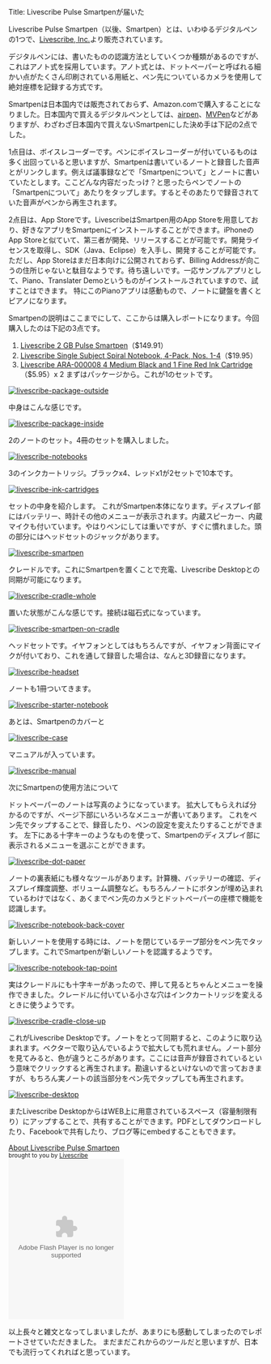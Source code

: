 Title: Livescribe Pulse Smartpenが届いた

Livescribe Pulse Smartpen（以後、Smartpen）とは、いわゆるデジタルペンの1つで、[Livescribe, Inc.](http://www.livescribe.com/)より販売されています。

デジタルペンには、書いたものの認識方法としていくつか種類があるのですが、これはアノト式を採用しています。アノト式とは、ドットペーパーと呼ばれる細かい点がたくさん印刷されている用紙と、ペン先についているカメラを使用して絶対座標を記録する方式です。

Smartpenは日本国内では販売されておらず、Amazon.comで購入することになりました。日本国内で買えるデジタルペンとしては、[airpen](http://www.airpen.jp/)、[MVPen](http://www.mvpen.com/)などがありますが、わざわざ日本国内で買えないSmartpenにした決め手は下記の2点でした。

1点目は、ボイスレコーダーです。ペンにボイスレコーダーが付いているものは多く出回っていると思いますが、Smartpenは書いているノートと録音した音声とがリンクします。例えば議事録などで「Smartpenについて」とノートに書いていたとします。ここどんな内容だったっけ？と思ったらペンでノートの「Smartpenについて」あたりをタップします。するとそのあたりで録音されていた音声がペンから再生されます。

2点目は、App Storeです。LivescribeはSmartpen用のApp Storeを用意しており、好きなアプリをSmartpenにインストールすることができます。iPhoneのApp Storeと似ていて、第三者が開発、リリースすることが可能です。開発ライセンスを取得し、SDK（Java、Eclipse）を入手し、開発することが可能です。ただし、App Storeはまだ日本向けに公開されておらず、Billing Addressが向こうの住所じゃないと駄目なようです。待ち遠しいです。一応サンプルアプリとして、Piano、Translater Demoというものがインストールされていますので、試すことはできます。
特にこのPianoアプリは感動もので、ノートに鍵盤を書くとピアノになります。

Smartpenの説明はここまでにして、ここからは購入レポートになります。今回購入したのは下記の3点です。

1.  [Livescribe 2 GB Pulse Smartpen](http://www.amazon.com/gp/product/B002DJV83Y/ref=ox_ya_os_product)（$149.91）
2.  [Livescribe Single Subject Spiral Notebook, 4-Pack, Nos. 1-4](http://www.amazon.com/gp/product/B001AALJ1I/ref=ox_ya_os_product)（$19.95）
3.  [Livescribe ARA-000008 4 Medium Black and 1 Fine Red Ink Cartridge ](http://www.amazon.com/gp/product/B001AAOZV4/ref=ox_ya_os_product)（$5.95）x 2
まずはパッケージから。これが1のセットです。

[![](http://dl.dropbox.com/u/126064/dataich.github.io.images/livescribe-package-outside.jpg "livescribe-package-outside")](http://dl.dropbox.com/u/126064/dataich.github.io.images/livescribe-package-outside.jpg)

中身はこんな感じです。

[![](http://dl.dropbox.com/u/126064/dataich.github.io.images/livescribe-package-inside.jpg "livescribe-package-inside")](http://dl.dropbox.com/u/126064/dataich.github.io.images/livescribe-package-inside.jpg)

2のノートのセット。4冊のセットを購入しました。

[![](http://dl.dropbox.com/u/126064/dataich.github.io.images/livescribe-notebooks.jpg "livescribe-notebooks")](http://dl.dropbox.com/u/126064/dataich.github.io.images/livescribe-notebooks.jpg)

3のインクカートリッジ。ブラックx4、レッドx1が2セットで10本です。

[![](http://dl.dropbox.com/u/126064/dataich.github.io.images/livescribe-ink-cartridges.jpg "livescribe-ink-cartridges")](http://dl.dropbox.com/u/126064/dataich.github.io.images/livescribe-ink-cartridges.jpg)

セットの中身を紹介します。
これがSmartpen本体になります。ディスプレイ部にはバッテリー、時計その他のメニューが表示されます。内蔵スピーカー、内蔵マイクも付いています。やはりペンにしては重いですが、すぐに慣れました。頭の部分にはヘッドセットのジャックがあります。

[![](http://dl.dropbox.com/u/126064/dataich.github.io.images/livescribe-smartpen.jpg "livescribe-smartpen")](http://dl.dropbox.com/u/126064/dataich.github.io.images/livescribe-smartpen.jpg)

クレードルです。これにSmartpenを置くことで充電、Livescribe Desktopとの同期が可能になります。

[![](http://dl.dropbox.com/u/126064/dataich.github.io.images/livescribe-cradle-whole.jpg "livescribe-cradle-whole")](http://dl.dropbox.com/u/126064/dataich.github.io.images/livescribe-cradle-whole.jpg)

置いた状態がこんな感じです。接続は磁石式になっています。

[![](http://dl.dropbox.com/u/126064/dataich.github.io.images/livescribe-smartpen-on-cradle.jpg "livescribe-smartpen-on-cradle")](http://dl.dropbox.com/u/126064/dataich.github.io.images/livescribe-smartpen-on-cradle.jpg)

ヘッドセットです。イヤフォンとしてはもちろんですが、イヤフォン背面にマイクが付いており、これを通して録音した場合は、なんと3D録音になります。

[![](http://dl.dropbox.com/u/126064/dataich.github.io.images/livescribe-headset.jpg "livescribe-headset")](http://dl.dropbox.com/u/126064/dataich.github.io.images/livescribe-headset.jpg)

ノートも1冊ついてきます。

[![](http://dl.dropbox.com/u/126064/dataich.github.io.images/livescribe-starter-notebook.jpg "livescribe-starter-notebook")](http://dl.dropbox.com/u/126064/dataich.github.io.images/livescribe-starter-notebook.jpg)

あとは、Smartpenのカバーと

[![](http://dl.dropbox.com/u/126064/dataich.github.io.images/livescribe-case.jpg "livescribe-case")](http://dl.dropbox.com/u/126064/dataich.github.io.images/livescribe-case.jpg)

マニュアルが入っています。

[![](http://dl.dropbox.com/u/126064/dataich.github.io.images/livescribe-manual.jpg "livescribe-manual")](http://dl.dropbox.com/u/126064/dataich.github.io.images/livescribe-manual.jpg)

次にSmartpenの使用方法について

ドットペーパーのノートは写真のようになっています。
拡大してもらえれば分かるのですが、ページ下部にいろいろなメニューが書いてあります。
これをペン先でタップすることで、録音したり、ペンの設定を変えたりすることができます。
左下にある十字キーのようなものを使って、Smartpenのディスプレイ部に表示されるメニューを選ぶことができます。

[![](http://dl.dropbox.com/u/126064/dataich.github.io.images/livescribe-dot-paper.jpg "livescribe-dot-paper")](http://dl.dropbox.com/u/126064/dataich.github.io.images/livescribe-dot-paper.jpg)

ノートの裏表紙にも様々なツールがあります。計算機、バッテリーの確認、ディスプレイ輝度調整、ボリューム調整など。もちろんノートにボタンが埋め込まれているわけではなく、あくまでペン先のカメラとドットペーパーの座標で機能を認識します。

[![](http://dl.dropbox.com/u/126064/dataich.github.io.images/livescribe-notebook-back-cover.jpg "livescribe-notebook-back-cover")](http://dl.dropbox.com/u/126064/dataich.github.io.images/livescribe-notebook-back-cover.jpg)

新しいノートを使用する時には、ノートを閉じているテープ部分をペン先でタップします。これでSmartpenが新しいノートを認識するようです。

[![](http://dl.dropbox.com/u/126064/dataich.github.io.images/livescribe-notebook-tap-point.jpg "livescribe-notebook-tap-point")](http://dl.dropbox.com/u/126064/dataich.github.io.images/livescribe-notebook-tap-point.jpg)

実はクレードルにも十字キーがあったので、押して見るとちゃんとメニューを操作できました。クレードルに付いている小さな穴はインクカートリッジを変えるときに使うようです。

[![](http://dl.dropbox.com/u/126064/dataich.github.io.images/livescribe-cradle-close-up.jpg "livescribe-cradle-close-up")](http://dl.dropbox.com/u/126064/dataich.github.io.images/livescribe-cradle-close-up.jpg)

これがLivescribe Desktopです。ノートをとって同期すると、このように取り込まれます。ベクターで取り込んでいるようで拡大しても荒れません。ノート部分を見てみると、色が違うところがあります。ここには音声が録音されているという意味でクリックすると再生されます。勘違いするといけないので言っておきますが、もちろん実ノートの該当部分をペン先でタップしても再生されます。

[![](http://dl.dropbox.com/u/126064/dataich.github.io.images/livescribe-desktop.png "livescribe-desktop")](http://dl.dropbox.com/u/126064/dataich.github.io.images/livescribe-desktop.png)

またLivescribe DesktopからはWEB上に用意されているスペース（容量制限有り）にアップすることで、共有することができます。PDFとしてダウンロードしたり、Facebookで共有したり、ブログ等にembedすることもできます。

<div class="pencast"><a href="http://www.livescribe.com/cgi-bin/WebObjects/LDApp.woa/wa/MLSOverviewPage?sid=jrfsQk41QQD0" target="_blank">About Livescribe Pulse Smartpen</a><br /><small>brought to you by <a href="http://www.livescribe.com/" target="_blank">Livescribe</a></small><br /><object width="228" height="316"><param name="movie" value="http://www.livescribe.com/media/swf/embedPlayer.swf"></param><param name="FlashVars" value="path=http%3A//www.livescribe.com/cgi-bin/WebObjects/LDApp.woa/wa/flashXML%3Fxml%3D0000C0A8011500003A9ACA1000000126443D282CEFD87E8A&amp;embedversion=1"></param><param name="allowFullScreen" value="true"></param><param name="allowscriptaccess" value="always"></param><embed src="http://www.livescribe.com/media/swf/embedPlayer.swf?path=http%3A//www.livescribe.com/cgi-bin/WebObjects/LDApp.woa/wa/flashXML%3Fxml%3D0000C0A8011500003A9ACA1000000126443D282CEFD87E8A&amp;embedversion=1" type="application/x-shockwave-flash" allowscriptaccess="always" allowfullscreen="true" width="228" height="316"></embed></object></div>

以上長々と雑文となってしまいましたが、あまりにも感動してしまったのでレポートさせていただきました。
まだまだこれからのツールだと思いますが、日本でも流行ってくれればと思っています。
